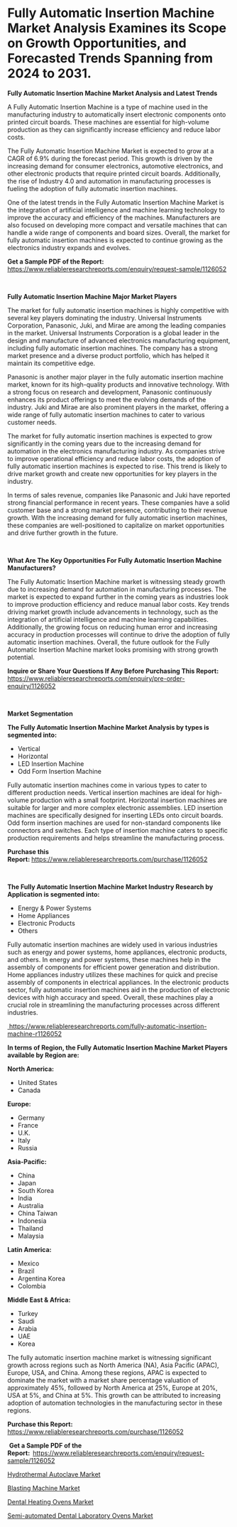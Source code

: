 <p><h1>Fully Automatic Insertion Machine Market Analysis Examines its Scope on Growth Opportunities, and Forecasted Trends Spanning from 2024 to 2031.</h1></p><p><strong>Fully Automatic Insertion Machine Market Analysis and Latest Trends</strong></p>
<p><p>A Fully Automatic Insertion Machine is a type of machine used in the manufacturing industry to automatically insert electronic components onto printed circuit boards. These machines are essential for high-volume production as they can significantly increase efficiency and reduce labor costs.</p><p>The Fully Automatic Insertion Machine Market is expected to grow at a CAGR of 6.9% during the forecast period. This growth is driven by the increasing demand for consumer electronics, automotive electronics, and other electronic products that require printed circuit boards. Additionally, the rise of Industry 4.0 and automation in manufacturing processes is fueling the adoption of fully automatic insertion machines.</p><p>One of the latest trends in the Fully Automatic Insertion Machine Market is the integration of artificial intelligence and machine learning technology to improve the accuracy and efficiency of the machines. Manufacturers are also focused on developing more compact and versatile machines that can handle a wide range of components and board sizes. Overall, the market for fully automatic insertion machines is expected to continue growing as the electronics industry expands and evolves.</p></p>
<p><strong>Get a Sample PDF of the Report:&nbsp;</strong> <a href="https://www.reliableresearchreports.com/enquiry/request-sample/1126052">https://www.reliableresearchreports.com/enquiry/request-sample/1126052</a></p>
<p>&nbsp;</p>
<p><strong>Fully Automatic Insertion Machine Major Market Players</strong></p>
<p><p>The market for fully automatic insertion machines is highly competitive with several key players dominating the industry. Universal Instruments Corporation, Panasonic, Juki, and Mirae are among the leading companies in the market. Universal Instruments Corporation is a global leader in the design and manufacture of advanced electronics manufacturing equipment, including fully automatic insertion machines. The company has a strong market presence and a diverse product portfolio, which has helped it maintain its competitive edge.</p><p>Panasonic is another major player in the fully automatic insertion machine market, known for its high-quality products and innovative technology. With a strong focus on research and development, Panasonic continuously enhances its product offerings to meet the evolving demands of the industry. Juki and Mirae are also prominent players in the market, offering a wide range of fully automatic insertion machines to cater to various customer needs.</p><p>The market for fully automatic insertion machines is expected to grow significantly in the coming years due to the increasing demand for automation in the electronics manufacturing industry. As companies strive to improve operational efficiency and reduce labor costs, the adoption of fully automatic insertion machines is expected to rise. This trend is likely to drive market growth and create new opportunities for key players in the industry.</p><p>In terms of sales revenue, companies like Panasonic and Juki have reported strong financial performance in recent years. These companies have a solid customer base and a strong market presence, contributing to their revenue growth. With the increasing demand for fully automatic insertion machines, these companies are well-positioned to capitalize on market opportunities and drive further growth in the future.</p></p>
<p>&nbsp;</p>
<p><strong>What Are The Key Opportunities For Fully Automatic Insertion Machine Manufacturers?</strong></p>
<p><p>The Fully Automatic Insertion Machine market is witnessing steady growth due to increasing demand for automation in manufacturing processes. The market is expected to expand further in the coming years as industries look to improve production efficiency and reduce manual labor costs. Key trends driving market growth include advancements in technology, such as the integration of artificial intelligence and machine learning capabilities. Additionally, the growing focus on reducing human error and increasing accuracy in production processes will continue to drive the adoption of fully automatic insertion machines. Overall, the future outlook for the Fully Automatic Insertion Machine market looks promising with strong growth potential.</p></p>
<p><strong>Inquire or Share Your Questions If Any Before Purchasing This Report:</strong> <a href="https://www.reliableresearchreports.com/enquiry/pre-order-enquiry/1126052">https://www.reliableresearchreports.com/enquiry/pre-order-enquiry/1126052</a></p>
<p>&nbsp;</p>
<p><strong>Market Segmentation</strong></p>
<p><strong>The Fully Automatic Insertion Machine Market Analysis by types is segmented into:</strong></p>
<p><ul><li>Vertical</li><li>Horizontal</li><li>LED Insertion Machine</li><li>Odd Form Insertion Machine</li></ul></p>
<p><p>Fully automatic insertion machines come in various types to cater to different production needs. Vertical insertion machines are ideal for high-volume production with a small footprint. Horizontal insertion machines are suitable for larger and more complex electronic assemblies. LED insertion machines are specifically designed for inserting LEDs onto circuit boards. Odd form insertion machines are used for non-standard components like connectors and switches. Each type of insertion machine caters to specific production requirements and helps streamline the manufacturing process.</p></p>
<p><strong>Purchase this Report:&nbsp;</strong><a href="https://www.reliableresearchreports.com/purchase/1126052">https://www.reliableresearchreports.com/purchase/1126052</a></p>
<p>&nbsp;</p>
<p><strong>The Fully Automatic Insertion Machine Market Industry Research by Application is segmented into:</strong></p>
<p><ul><li>Energy & Power Systems</li><li>Home Appliances</li><li>Electronic Products</li><li>Others</li></ul></p>
<p><p>Fully automatic insertion machines are widely used in various industries such as energy and power systems, home appliances, electronic products, and others. In energy and power systems, these machines help in the assembly of components for efficient power generation and distribution. Home appliances industry utilizes these machines for quick and precise assembly of components in electrical appliances. In the electronic products sector, fully automatic insertion machines aid in the production of electronic devices with high accuracy and speed. Overall, these machines play a crucial role in streamlining the manufacturing processes across different industries.</p></p>
<p><a href="https://www.reliableresearchreports.com/fully-automatic-insertion-machine-r1126052">&nbsp;https://www.reliableresearchreports.com/fully-automatic-insertion-machine-r1126052</a></p>
<p><strong>In terms of Region, the Fully Automatic Insertion Machine Market Players available by Region are:</strong></p>
<p>
    <p> <strong> North America: </strong>
        <ul>
            <li>United States</li>
            <li>Canada</li>
        </ul>
        </p> 
    <p> <strong> Europe: </strong>
        <ul>
            <li>Germany</li>
            <li>France</li>
            <li>U.K.</li>
            <li>Italy</li>
            <li>Russia</li>
        </ul>
        </p> 
    <p> <strong> Asia-Pacific: </strong>
        <ul>
            <li>China</li>
            <li>Japan</li>
            <li>South Korea</li>
            <li>India</li>
            <li>Australia</li>
            <li>China Taiwan</li>
            <li>Indonesia</li>
            <li>Thailand</li>
            <li>Malaysia</li>
        </ul>
        </p> 
    <p> <strong> Latin America: </strong>
        <ul>
            <li>Mexico</li>
            <li>Brazil</li>
            <li>Argentina Korea</li>
            <li>Colombia</li>
        </ul>
        </p> 
    <p> <strong> Middle East & Africa: </strong>
        <ul>
            <li>Turkey</li>
            <li>Saudi</li>
            <li>Arabia</li>
            <li>UAE</li>
            <li>Korea</li>
        </ul>
    </p>
    </p>
<p><p>The fully automatic insertion machine market is witnessing significant growth across regions such as North America (NA), Asia Pacific (APAC), Europe, USA, and China. Among these regions, APAC is expected to dominate the market with a market share percentage valuation of approximately 45%, followed by North America at 25%, Europe at 20%, USA at 5%, and China at 5%. This growth can be attributed to increasing adoption of automation technologies in the manufacturing sector in these regions.</p></p>
<p><strong>Purchase this Report: </strong><a href="https://www.reliableresearchreports.com/purchase/1126052">https://www.reliableresearchreports.com/purchase/1126052</a></p>
<p>&nbsp;<strong>Get a Sample PDF of the Report:&nbsp;&nbsp;</strong><a href="https://www.reliableresearchreports.com/enquiry/request-sample/1126052">https://www.reliableresearchreports.com/enquiry/request-sample/1126052</a></p>
<p><strong></strong></p>
<p><p><a href="https://github.com/nancykennedykellievqfqt2/Market-Research-Report-List-3/blob/main/hydrothermal-autoclave-market.md">Hydrothermal Autoclave Market</a></p><p><a href="https://github.com/susanjprice2023/Market-Research-Report-List-1/blob/main/blasting-machine-market.md">Blasting Machine Market</a></p><p><a href="https://www.linkedin.com/pulse/strategic-insights-global-dental-heating-ovens-market-trends-9dr7e">Dental Heating Ovens Market</a></p><p><a href="https://www.linkedin.com/pulse/global-semi-automated-dental-laboratory-ovens-market-e191e">Semi-automated Dental Laboratory Ovens Market</a></p></p>